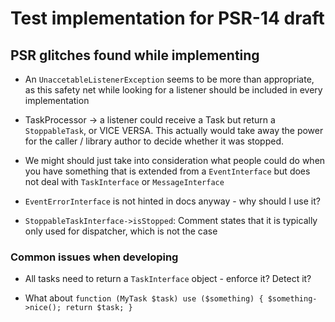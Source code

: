 # Test implementation for PSR-14 draft

## PSR glitches found while implementing

- An `UnaccetableListenerException` seems to be more than appropriate, as this safety net while looking for a listener should be included in every implementation

- TaskProcessor -> a listener could receive a Task but return a `StoppableTask`, or VICE VERSA. This actually would take away the power for the caller / library author to decide whether it was stopped.

- We might should just take into consideration what people could do when you have something that is extended from a `EventInterface` but does not deal with `TaskInterface` or `MessageInterface`

- `EventErrorInterface` is not hinted in docs anyway - why should I use it?

- `StoppableTaskInterface->isStopped`: Comment states that it is typically only used for dispatcher, which is not the case

### Common issues when developing

- All tasks need to return a `TaskInterface` object - enforce it? Detect it?

- What about `function (MyTask $task) use ($something) { $something->nice(); return $task; }`